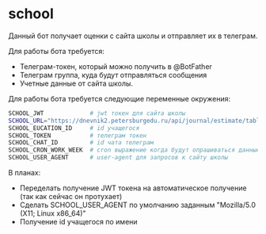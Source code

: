 # school

Данный бот получает оценки с сайта школы и отправляет их в телеграм.

Для работы бота требуется:

- Телеграм-токен, который можно получить в @BotFather
- Телеграм группа, куда будут отправляться сообщения
- Учетные данные от сайта школы.

Для работы бота требуется следующие переменные окружения:

```bash
SCHOOL_JWT             # jwt токен для сайта школы
SCHOOL_URL="https://dnevnik2.petersburgedu.ru/api/journal/estimate/table"  # url сайта школы
SCHOOL_EUCATION_ID     # id учащегося
SCHOOL_TOKEN           # телеграм токен
SCHOOL_CHAT_ID         # id чата телеграм
SCHOOL_CRON_WORK_WEEK  # cron выражение когда будут опрашиваться данные со школы
SCHOOL_USER_AGENT      # user-agent для запросов к сайту школы
```

В планах:

- Переделать получение JWT токена на автоматическое получение (так как сейчас он протухает)
- Сделать SCHOOL_USER_AGENT по умолчанию заданным "Mozilla/5.0 (X11; Linux x86_64)"
- Получение id учащегося по имени
